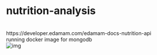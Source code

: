 # nutrition-analysis
<br>
https://developer.edamam.com/edamam-docs-nutrition-api
<br>
running docker image for mongodb
<br>
<img src="https://user-images.githubusercontent.com/57039610/150746417-2c9eb97f-3072-44ac-8d24-7c7f9245c0af.png" alt="img">
